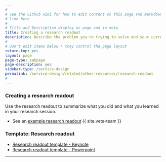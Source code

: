 ```yaml
---
#
# See the Github wiki for how to edit content on this page and markdown styles you can use:
# link here
#
# Title and Description display on page and in meta
title: Creating a research readout
description: Describe the problem you're trying to solve and your current hypothesis.
#
# Don't edit items below * they control the page layout
return-top: yes
layout: page
page-type: subpage
page-description: yes
sidebar-type: /service-design
permalink: /service-design/related/other-resources/research-readout
#
---
```


### Creating a research readout

Use the research readout to summarize what you did and what you learned in your research session.

* See an <a title="" href="https://github.com/department-of-veterans-affairs/vets.gov-team/blob/master/Products/MHV%20Account%20Creation/MHV%20Upgrade/Research/MHV-upgrade-research-readout_v1.1.pdf" target="_blank">example research readout</a>
{{ site.vets-team }}


### Template: Research readout

* [Research readout template - Keynote](research-readout.key)
* [Research readout template - Powerpoint](research-readout.pptx)

<hr>
